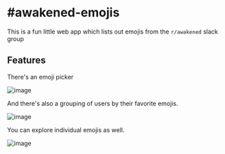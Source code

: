 # #awakened-emojis

This is a fun little web app which lists out emojis from the `r/awakened` slack group

## Features

There's an emoji picker

![image](https://github.com/ebanner/awakened-emojis/assets/2068912/02b9078f-b2ea-4a41-b2a5-8eaaf6f52f06)

And there's also a grouping of users by their favorite emojis.

![image](https://github.com/ebanner/awakened-emojis/assets/2068912/43f3a94e-6767-4656-be83-1cef122cdb06)

You can explore individual emojis as well.

![image](https://github.com/ebanner/awakened-emojis/assets/2068912/4fc222a1-be50-47eb-872c-8d7564c7e229)
